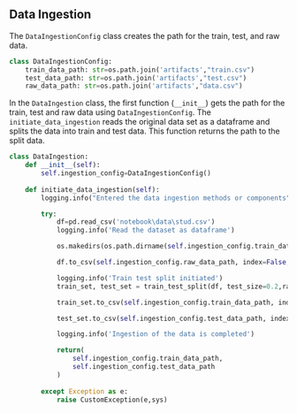 ## Data Ingestion

The `DataIngestionConfig` class creates the path for the train, test, and raw data.

```python
class DataIngestionConfig:
    train_data_path: str=os.path.join('artifacts',"train.csv")
    test_data_path: str=os.path.join('artifacts',"test.csv")
    raw_data_path: str=os.path.join('artifacts',"data.csv")
```

In the `DataIngestion` class, the first function (`__init__`) gets the path for the train, test and raw data using `DataIngestionConfig`.
The `initiate_data_ingestion` reads the original data set as a dataframe and splits the data into train and test data. This function returns the path to the split data. 

```python
class DataIngestion:
    def __init__(self):
        self.ingestion_config=DataIngestionConfig()
    
    def initiate_data_ingestion(self):
        logging.info("Entered the data ingestion methods or components")

        try:
            df=pd.read_csv('notebook\data\stud.csv')
            logging.info('Read the dataset as dataframe')

            os.makedirs(os.path.dirname(self.ingestion_config.train_data_path), exist_ok=True)

            df.to_csv(self.ingestion_config.raw_data_path, index=False, header=True)

            logging.info('Train test split initiated')
            train_set, test_set = train_test_split(df, test_size=0.2,random_state=42)

            train_set.to_csv(self.ingestion_config.train_data_path, index=False, header=True)

            test_set.to_csv(self.ingestion_config.test_data_path, index=False, header=True)

            logging.info('Ingestion of the data is completed')

            return(
                self.ingestion_config.train_data_path,
                self.ingestion_config.test_data_path
            )
        
        except Exception as e:
            raise CustomException(e,sys)

```